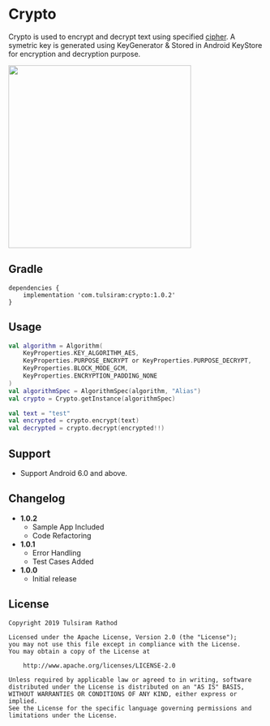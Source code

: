Crypto
===============

Crypto is used to encrypt and decrypt text using specified [cipher](https://docs.oracle.com/javase/7/docs/api/javax/crypto/Cipher.html). A symetric key is generated using KeyGenerator & Stored in Android KeyStore for encryption and decryption purpose.

<img src="https://github.com/tulsiramr/crypto/blob/master/crypto.png" width="360">

Gradle
------
```
dependencies {
    implementation 'com.tulsiram:crypto:1.0.2'
}
```

Usage
-----
```kotlin
val algorithm = Algorithm(
    KeyProperties.KEY_ALGORITHM_AES,
    KeyProperties.PURPOSE_ENCRYPT or KeyProperties.PURPOSE_DECRYPT,
    KeyProperties.BLOCK_MODE_GCM,
    KeyProperties.ENCRYPTION_PADDING_NONE
)
val algorithmSpec = AlgorithmSpec(algorithm, "Alias")
val crypto = Crypto.getInstance(algorithmSpec)

val text = "test"
val encrypted = crypto.encrypt(text)
val decrypted = crypto.decrypt(encrypted!!)
```

Support
-----------
* Support Android 6.0 and above.

Changelog
---------
* **1.0.2**
    * Sample App Included
    * Code Refactoring
* **1.0.1**
    * Error Handling
    * Test Cases Added
* **1.0.0**
    * Initial release

License
-------

    Copyright 2019 Tulsiram Rathod

    Licensed under the Apache License, Version 2.0 (the "License");
    you may not use this file except in compliance with the License.
    You may obtain a copy of the License at

        http://www.apache.org/licenses/LICENSE-2.0

    Unless required by applicable law or agreed to in writing, software
    distributed under the License is distributed on an "AS IS" BASIS,
    WITHOUT WARRANTIES OR CONDITIONS OF ANY KIND, either express or implied.
    See the License for the specific language governing permissions and
    limitations under the License.
